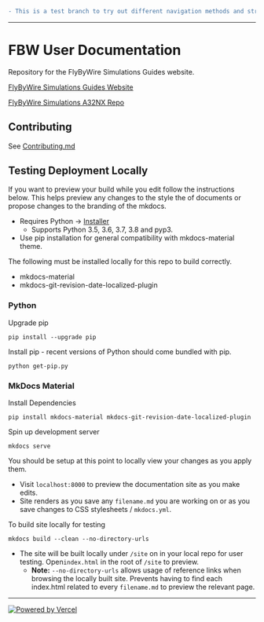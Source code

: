 ```diff
- This is a test branch to try out different navigation methods and structures
```

---


# FBW User Documentation

Repository for the FlyByWire Simulations Guides website.

[FlyByWire Simulations Guides Website](https://docs.flybywiresim.com/)

[FlyByWire Simulations A32NX Repo](https://github.com/flybywiresim/a32nx)

## Contributing

See [Contributing.md](Contributing.md)

## Testing Deployment Locally

If you want to preview your build while you edit follow the instructions below. This helps preview any changes to the style the of documents or propose changes to the branding of the mkdocs.

* Requires Python -> [Installer](https://www.python.org/downloads/windows/)
  * Supports Python 3.5, 3.6, 3.7, 3.8 and pyp3.
* Use pip installation for general compatibility with mkdocs-material theme.

The following must be installed locally for this repo to build correctly.
* mkdocs-material
* mkdocs-git-revision-date-localized-plugin

### Python

Upgrade pip

```
pip install --upgrade pip
```

Install pip - recent versions of Python should come bundled with pip.

```
python get-pip.py
```

### MkDocs Material

Install Dependencies

```
pip install mkdocs-material mkdocs-git-revision-date-localized-plugin
```

Spin up development server
```
mkdocs serve
```

You should be setup at this point to locally view your changes as you apply them.
* Visit `localhost:8000` to preview the documentation site as you make edits.
* Site renders as you save any `filename.md` you are working on or as you save changes to CSS stylesheets / `mkdocs.yml`.

To build site locally for testing

```
mkdocs build --clean --no-directory-urls
```

* The site will be built locally under `/site` on in your local repo for user testing. Open`index.html` in the root of `/site` to preview.
  * **Note:** `--no-directory-urls` allows usage of reference links when browsing the locally built site. Prevents having to find each index.html related to every `filename.md` to preview the relevant page.

***

[![Powered by Vercel](https://www.datocms-assets.com/31049/1618983297-powered-by-vercel.svg)](https://vercel.com/?utm_source=[flybywiresim]&utm_campaign=oss "Powered by Vercel")

